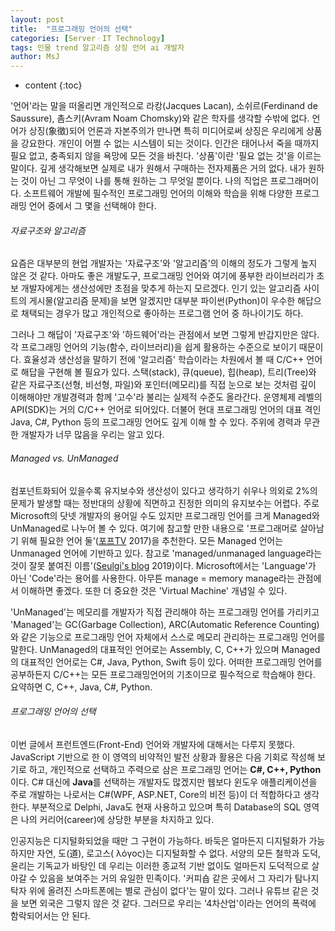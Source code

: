 ```yaml
---
layout: post
title:  "프로그래밍 언어의 선택"
categories: [ServerㆍIT Technology]
tags: 인물 trend 알고리즘 상징 언어 ai 개발자
author: MsJ
---
```


* content
{:toc}

'언어'라는 말을 떠올리면 개인적으로 라캉(Jacques Lacan), 소쉬르(Ferdinand de Saussure), 촘스키(Avram Noam Chomsky)와 같은 학자를 생각할 수밖에 없다. 언어가 상징(象徵)되어 언론과 자본주의가 만나면 특히 미디어로써 상징은 우리에게 상품을 강요한다. 개인이 어쩔 수 없는 시스템이 되는 것이다. 인간은 태어나서 죽을 때까지 필요 없고, 충족되지 않을 욕망에 모든 것을 바친다. '상품'이란 '필요 없는 것'을 이르는 말이다. 깊게 생각해보면 실제로 내가 원해서 구매하는 전자제품은 거의 없다. 내가 원하는 것이 아닌 그 무엇이 나를 통해 원하는 그 무엇일 뿐이다. 나의 직업은 프로그래머이다. 소프트웨어 개발에 필수적인 프로그래밍 언어의 이해와 학습을 위해 다양한 프로그래밍 언어 중에서 그 몇을 선택해야 한다.





###### 자료구조와 알고리즘 

요즘은 대부분의 현업 개발자는 '자료구조'와 '알고리즘'의 이해의 정도가 그렇게 높지 않은 것 같다. 아마도 좋은 개발도구, 프로그래밍 언어와 여기에 풍부한 라이브러리가 초보 개발자에게는 생산성에만 초점을 맞추게 하는지 모르겠다. 인기 있는 알고리즘 사이트의 게시물(알고리즘 문제)을 보면 알겠지만 대부분 파이썬(Python)이 우수한 해답으로  채택되는 경우가 많고 개인적으로 좋아하는 프로그램 언어 중 하나이기도 하다.

그러나 그 해답이 '자료구조'와 '하드웨어'라는 관점에서 보면 그렇게 반갑지만은 않다. 각 프로그래밍 언어의 기능(함수, 라이브러리)을 쉽게 활용하는 수준으로 보이기 때문이다. 효율성과 생산성을 말하기 전에 '알고리즘' 학습이라는 차원에서 볼 때 C/C++ 언어로 해답을 구현해 볼 필요가 있다. 스택(stack), 큐(queue), 힙(heap), 트리(Tree)와 같은 자료구조(선형, 비선형, 파일)와 포인터(메모리)를 직접 눈으로 보는 것처럼 깊이 이해해야만 개발경력과 함께 '고수'라 불리는 실제적 수준도 올라간다. 운영체제 레벨의 API(SDK)는 거의 C/C++ 언어로 되어있다. 더불어 현대 프로그래밍 언어의 대표 격인 Java, C#, Python 등의 프로그래밍 언어도 깊게 이해 할 수 있다. 주위에 경력과 무관한 개발자가 너무 많음을 우리는 알고 있다.

###### Managed vs. UnManaged

컴포넌트화되어 있을수록 유지보수와 생산성이 있다고 생각하기 쉬우나 의외로 2%의 문제가 발생할 때는 정반대의 상황에 직면하고 진정한 의미의 유지보수는 어렵다. 주로 Microsoft의 닷넷 개발자의 용어일 수도 있지만 프로그래밍 언어를 크게 Managed와 UnManaged로 나누어 볼 수 있다. 여기에 참고할 만한 내용으로 '프로그래머로 살아남기 위해 필요한 언어 둘'([포프TV](https://www.youtube.com/watch?v=ESU2IkFj9VM&t=203s) 2017)을 추천한다. 모든 Managed 언어는 Unmanaged 언어에 기반하고 있다. 참고로 'managed/unmanaged language라는 것이 잘못 붙여진 이름'([Seulgi's blog](https://blog.seulgi.kim/) 2019)이다. Microsoft에서는 'Language'가 아닌 'Code'라는 용어를 사용한다. 아무튼 manage = memory manage라는 관점에서 이해하면 좋겠다. 또한 더 중요한 것은 'Virtual Machine' 개념일 수 있다.

'UnManaged'는 메모리를 개발자가 직접 관리해야 하는 프로그래밍 언어를 가리키고 'Managed'는 GC(Garbage Collection), ARC(Automatic Reference Counting)와 같은 기능으로 프로그래밍 언어 자체에서 스스로 메모리 관리하는 프로그래밍 언어를 말한다. UnManaged의 대표적인 언어로는 Assembly, C, C++가 있으며 Managed의 대표적인 언어로는 C#, Java, Python, Swift 등이 있다. 어떠한 프로그래밍 언어를 공부하든지 C/C++는 모든 프로그래밍언어의 기초이므로 필수적으로 학습해야 한다. 요약하면 C, C++, Java, C#, Python.

###### 프로그래밍 언어의 선택

이번 글에서 프런트엔드(Front-End) 언어와 개발자에 대해서는 다루지 못했다. JavaScript 기반으로 한 이 영역의 비약적인 발전 상황과 활용은 다음 기회로 작성해 보기로 하고, 개인적으로 선택하고 주력으로 삼은 프로그래밍 언어는 **C#, C++, Python**이다. C# 대신에 **Java**를 선택하는 개발자도 많겠지만 웹보다 윈도우 애플리케이션을 주로 개발하는 나로서는 C#(WPF, ASP.NET, Core의 비전 등)이 더 적합하다고 생각한다. 부분적으로 Delphi, Java도 현재 사용하고 있으며 특히 Database의 SQL 영역은 나의 커리어(career)에 상당한 부분을 차지하고 있다.

인공지능은 디지털화되었을 때만 그 구현이 가능하다. 바둑은 얼마든지 디지털화가 가능하지만 자연, 도(道), 로고스( λόγος)는 디지털화할 수 없다. 서양의 모든 철학과 도덕, 윤리는 기독교가 바탕인 데 우리는 이러한 종교적 기반 없이도 얼마든지 도덕적으로 살아갈 수 있음을 보여주는 거의 유일한 민족이다. '커피숍 같은 곳에서 그 자리가 탐나지 탁자 위에 올려진 스마트폰에는 별로 관심이 없다'는 말이 있다. 그러나 유튜브 같은 것을 보면 외국은 그렇지 않은 것 같다. 그러므로 우리는 '4차산업'이라는 언어의 폭력에 함락되어서는 안 된다.
